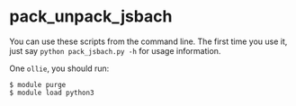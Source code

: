 # pack_unpack_jsbach

You can use these scripts from the command line. The first time you use it, just say `python pack_jsbach.py -h` for usage information.

One `ollie`, you should run:
```
$ module purge
$ module load python3
```
